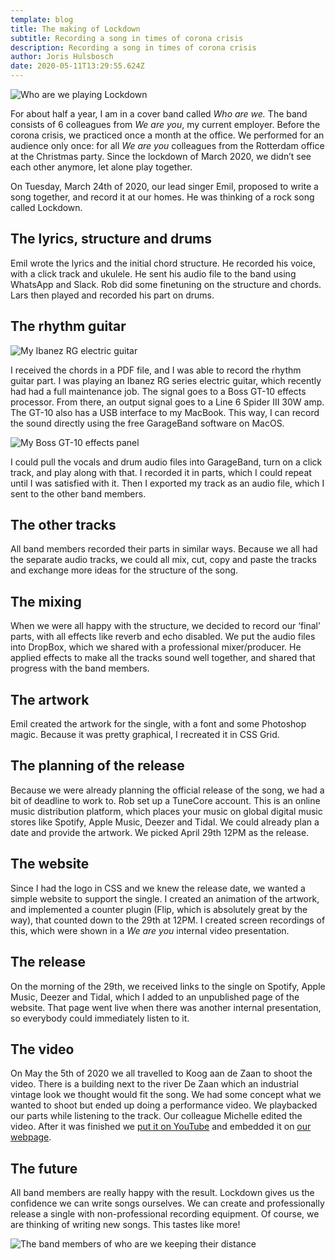 ```yaml
---
template: blog
title: The making of Lockdown
subtitle: Recording a song in times of corona crisis
description: Recording a song in times of corona crisis
author: Joris Hulsbosch
date: 2020-05-11T13:29:55.624Z
---
```

![Who are we playing Lockdown](/blog/Who_are_we_-_Lockdown-8-1.jpg)

For about half a year, I am in a cover band called *Who are we.* The band consists of 6 colleagues from *We are you*, my current employer. Before the corona crisis, we practiced once a month at the office. We performed for an audience only once: for all *We are you* colleagues from the Rotterdam office at the Christmas party. Since the lockdown of March 2020, we didn’t see each other anymore, let alone play together.

On Tuesday, March 24th of 2020, our lead singer Emil, proposed to write a song together, and record it at our homes. He was thinking of a rock song called Lockdown.

## The lyrics, structure and drums

Emil wrote the lyrics and the initial chord structure. He recorded his voice, with a click track and ukulele. He sent his audio file to the band using WhatsApp and Slack. Rob did some finetuning on the structure and chords. Lars then played and recorded his part on drums.

## The rhythm guitar

![My Ibanez RG electric guitar](blog/DSCN6938.jpg)

I received the chords in a PDF file, and I was able to record the rhythm guitar part. I was playing an Ibanez RG series electric guitar, which recently had had a full maintenance job. The signal goes to a Boss GT-10 effects processor. From there, an output signal goes to a Line 6 Spider III 30W amp. The GT-10 also has a USB interface to my MacBook. This way, I can record the sound directly using the free GarageBand software on MacOS.

![My Boss GT-10 effects panel](blog/DSCN6937.jpg)

I could pull the vocals and drum audio files into GarageBand, turn on a click track, and play along with that. I recorded it in parts, which I could repeat until I was satisfied with it. Then I exported my track as an audio file, which I sent to the other band members.

## The other tracks

All band members recorded their parts in similar ways. Because we all had the separate audio tracks, we could all mix, cut, copy and paste the tracks and exchange more ideas for the structure of the song.

## The mixing

When we were all happy with the structure, we decided to record our ‘final’ parts, with all effects like reverb and echo disabled. We put the audio files into DropBox, which we shared with a professional mixer/producer. He applied effects to make all the tracks sound well together, and shared that progress with the band members.

## The artwork

Emil created the artwork for the single, with a font and some Photoshop magic. Because it was pretty graphical, I recreated it in CSS Grid.

## The planning of the release

Because we were already planning the official release of the song, we had a bit of deadline to work to. Rob set up a TuneCore account. This is an online music distribution platform, which places your music on global digital music stores like Spotify, Apple Music, Deezer and Tidal. We could already plan a date and provide the artwork. We picked April 29th 12PM as the release.

## The website

Since I had the logo in CSS and we knew the release date, we wanted a simple website to support the single. I created an animation of the artwork, and implemented a counter plugin (Flip, which is absolutely great by the way), that counted down to the 29th at 12PM. I created screen recordings of this, which were shown in a *We are you* internal video presentation.

## The release

On the morning of the 29th, we received links to the single on Spotify, Apple Music, Deezer and Tidal, which I added to an unpublished page of the website. That page went live when there was another internal presentation, so everybody could immediately listen to it.

## The video

On May the 5th of 2020 we all travelled to Koog aan de Zaan to shoot the video. There is a building next to the river De Zaan which an industrial vintage look we thought would fit the song. We had some concept what we wanted to shoot but ended up doing a performance video. We playbacked our parts while listening to the track. Our colleague Michelle edited the video. After it was finished we [put it on YouTube](https://www.youtube.com/watch?v=QgVlsfeyhus) and embedded it on [our webpage](https://www.whoarewe.nl/).

## The future

All band members are really happy with the result. Lockdown gives us the confidence we can write songs ourselves. We can create and professionally release a single with non-professional recording equipment. Of course, we are thinking of writing new songs. This tastes like more!

![The band members of who are we keeping their distance](blog/Who_are_we_-_Lockdown-_buiten.jpg)